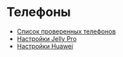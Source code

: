 # Телефоны

- [Список проверенных телефонов](../Getting-Started/Phones.md)
- [Настройки Jelly Pro](../Usage/jelly.md)
- [Настройки Huawei](../Usage/huawei.md)
